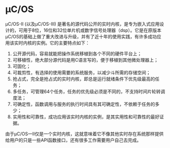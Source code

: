 # μC/OS

μC/OS-II (以及μC/OS-III) 是著名的源代码公开的实时内核，是专为嵌入式应用设计的，可用于8位，16位和32位单片机或数字信号处理器（dsp）。它是在原版本μC/OS的基础上做了重大改进与升级，并有了近十年的使用实践，有许多成功应用该实时内核的实例。它的主要特点如下：

1. 公开源代码，容易就能把操作系统移植到各个不同的硬件平台上；
2. 可移植性，绝大部分源代码是用C语言写的，便于移植到其他微处理器上；
3. 可固化；
4. 可裁剪性，有选择的使用需要的系统服务，以减少斗所需的存储空间；
5. 抢占式，完全是抢占式的实时内核，即总是运行就绪条件下优先级最高的任务；
6. 多任务，可管理64个任务，任务的优先级必须是不同的，不支持时间片轮转调度法；
7. 可确定性，函数调用与服务的执行时间具有其可确定性，不依赖于任务的多少；
8. 实用性和可靠性，成功应用该实时内核的实例，是其实用性和可靠性的最好证据。

由于μC/OS一Ⅱ仅是一个实时内核，这就意味着它不像其他实时存在系统那样提供给用户的只是一些API函数接口，还有很多工作需要用户自己去完成。
